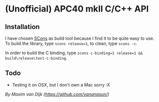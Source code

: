 # (Unofficial) APC40 mkII C/C++ API

## Installation
I have chosen [SCons](https://scons.org/) as build tool because I find it to be quite easy to use.
To build the library, type `scons release=1`, to clean, type `scons -c`.

In order to build the C binding, type `scons c-binding=1 release=1 && build\release\test-c-binding`.


## Todo
- Testing it on OSX, but I don\'t own a Mac sorry :X

*By Maxim van Dijk (https://github.com/vananasun/)*